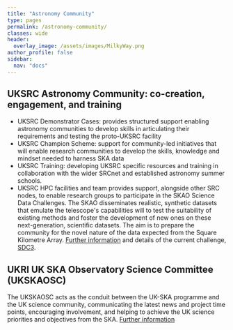 ```yaml
---
title: "Astronomy Community"
type: pages
permalink: /astronomy-community/
classes: wide
header:
  overlay_image: /assets/images/MilkyWay.png
author_profile: false
sidebar: 
  nav: "docs"
---
```

## UKSRC Astronomy Community: co-creation, engagement, and training ##
* UKSRC Demonstrator Cases: provides structured support enabling astronomy communities to develop skills in articulating their requirements and testing the proto-UKSRC facility
* UKSRC Champion Scheme: support for community-led initiatives that will enable research communities to develop the skills, knowledge and mindset needed to harness SKA data
* UKSRC Training: developing UKSRC specific resources and training in collaboration with the wider SRCnet and established astronomy summer schools.
* UKSRC HPC facilities and team provides support, alongside other SRC nodes, to enable research groups to participate in the SKAO Science Data Challenges. The SKAO disseminates realistic, synthetic datasets that emulate the telescope's capabilities will to test the suitability of existing methods and foster the development of new ones on these next-generation, scientific datasets. The aim is to prepare the community for the novel nature of the data expected from the Square Kilometre Array. [Further information](https://www.skao.int/en/science-users/160/skao-data-challenges) and details of the current challenge, [SDC3](https://sdc3.skao.int/overview).
## UKRI UK SKA Observatory Science Committee (UKSKAOSC) ##
The UKSKAOSC acts as the conduit between the UK-SKA programme and the UK science community, communicating the latest news and project time points, encouraging involvement, and helping to achieve the UK science priorities and objectives from the SKA. [Further information](https://www.ukri.org/about-us/stfc/how-we-are-governed/advisory-boards/ukskasc/)

 

